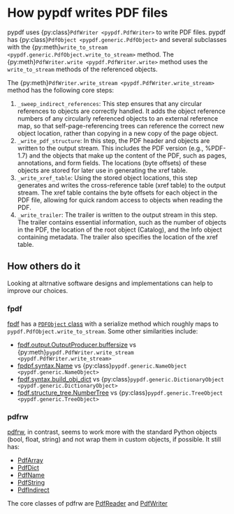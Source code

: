 # How pypdf writes PDF files

pypdf uses {py:class}`PdfWriter <pypdf.PdfWriter>` to write PDF files. pypdf has
{py:class}`PdfObject <pypdf.generic.PdfObject>` and several subclasses with the
{py:meth}`write_to_stream <pypdf.generic.PdfObject.write_to_stream>` method.
The {py:meth}`PdfWriter.write <pypdf.PdfWriter.write>` method uses the
`write_to_stream` methods of the referenced objects.

The {py:meth}`PdfWriter.write_stream <pypdf.PdfWriter.write_stream>` method
has the following core steps:

1. `_sweep_indirect_references`: This step ensures that any circular references
   to objects are correctly handled. It adds the object reference numbers of any
   circularly referenced objects to an external reference map, so that
   self-page-referencing trees can reference the correct new object location,
   rather than copying in a new copy of the page object.
2. `_write_pdf_structure`: In this step, the PDF header and objects are written
   to the output stream. This includes the PDF version (e.g., %PDF-1.7) and the
   objects that make up the content of the PDF, such as pages, annotations, and
   form fields. The locations (byte offsets) of these objects are stored for
   later use in generating the xref table.
3. `_write_xref_table`: Using the stored object locations, this step generates
   and writes the cross-reference table (xref table) to the output stream. The
   xref table contains the byte offsets for each object in the PDF file,
   allowing for quick random access to objects when reading the PDF.
4. `_write_trailer`: The trailer is written to the output stream in this step.
   The trailer contains essential information, such as the number of objects in
   the PDF, the location of the root object (Catalog), and the Info object
   containing metadata. The trailer also specifies the location of the xref
   table.


## How others do it

Looking at altrnative software designs and implementations can help to improve
our choices.

### fpdf

[fpdf](https://pypi.org/project/fpdf2/) has a [`PDFObject` class](https://github.com/PyFPDF/fpdf2/blob/master/fpdf/syntax.py)
with a serialize method which roughly maps to `pypdf.PdfObject.write_to_stream`.
Some other similarities include:

* [fpdf.output.OutputProducer.buffersize](https://github.com/PyFPDF/fpdf2/blob/master/fpdf/output.py#L370-L485) vs {py:meth}`pypdf.PdfWriter.write_stream <pypdf.PdfWriter.write_stream>`
* [fpdpf.syntax.Name](https://github.com/PyFPDF/fpdf2/blob/master/fpdf/syntax.py#L124) vs {py:class}`pypdf.generic.NameObject <pypdf.generic.NameObject>`
* [fpdf.syntax.build_obj_dict](https://github.com/PyFPDF/fpdf2/blob/master/fpdf/syntax.py#L222) vs {py:class}`pypdf.generic.DictionaryObject <pypdf.generic.DictionaryObject>`
* [fpdf.structure_tree.NumberTree](https://github.com/PyFPDF/fpdf2/blob/master/fpdf/structure_tree.py#L17) vs
 {py:class}`pypdf.generic.TreeObject <pypdf.generic.TreeObject>`


### pdfrw

[pdfrw](https://pypi.org/project/pdfrw/), in contrast, seems to work more with
the standard Python objects (bool, float, string) and not wrap them in custom
objects, if possible. It still has:

* [PdfArray](https://github.com/pmaupin/pdfrw/blob/master/pdfrw/objects/pdfarray.py#L13)
* [PdfDict](https://github.com/pmaupin/pdfrw/blob/master/pdfrw/objects/pdfdict.py#L49)
* [PdfName](https://github.com/pmaupin/pdfrw/blob/master/pdfrw/objects/pdfname.py#L65)
* [PdfString](https://github.com/pmaupin/pdfrw/blob/master/pdfrw/objects/pdfstring.py#L322)
* [PdfIndirect](https://github.com/pmaupin/pdfrw/blob/master/pdfrw/objects/pdfindirect.py#L10)

The core classes of pdfrw are
[PdfReader](https://github.com/pmaupin/pdfrw/blob/master/pdfrw/pdfreader.py#L26)
and
[PdfWriter](https://github.com/pmaupin/pdfrw/blob/master/pdfrw/pdfwriter.py#L224)
